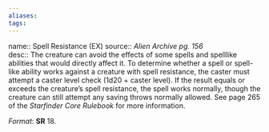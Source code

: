 ```yaml
---
aliases: 
tags: 
---
```


name:: Spell Resistance (EX)
source:: _Alien Archive pg. 156_  
desc:: The creature can avoid the effects of some spells and spelllike abilities that would directly affect it. To determine whether a spell or spell-like ability works against a creature with spell resistance, the caster must attempt a caster level check (1d20 + caster level). If the result equals or exceeds the creature’s spell resistance, the spell works normally, though the creature can still attempt any saving throws normally allowed. See page 265 of the _Starfinder Core Rulebook_ for more information.

_Format_: **SR** 18.
